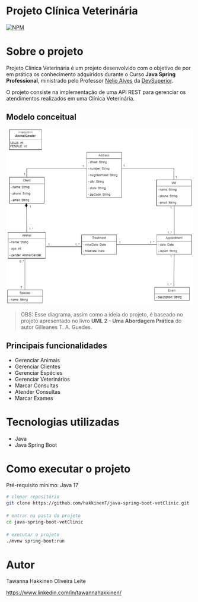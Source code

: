 # Projeto Clínica Veterinária 
[![NPM](https://img.shields.io/npm/l/react)](https://github.com/hakkinenT/java-spring-boot-vetClinic/blob/main/LICENSE) 

# Sobre o projeto

Projeto Clínica Veterinária é um projeto desenvolvido com o objetivo de por em prática os conhecimento adquiridos durante o Curso **Java Spring Professional**, 
ministrado pelo Professor [Nelio Alves](https://github.com/acenelio) da [DevSuperior](https://devsuperior.com.br).

O projeto consiste na implementação de uma API REST para gerenciar os atendimentos realizados em uma Clínica Veterinária.

## Modelo conceitual
![Modelo Conceitual](https://github.com/hakkinenT/assets/blob/master/java-spring-projects/vetClinic/diagrama-clinica-vet.png)

> OBS: Esse diagrama, assim como a ideia do projeto, é baseado no projeto apresentado no livro **UML 2 - Uma Abordagem Prática** do autor Gilleanes T. A. Guedes.

## Principais funcionalidades
- Gerenciar Animais
- Gerenciar Clientes
- Gerenciar Espécies
- Gerenciar Veterinários
- Marcar Consultas
- Atender Consultas
- Marcar Exames

# Tecnologias utilizadas
- Java
- Java Spring Boot

# Como executar o projeto
Pré-requisito mínimo: Java 17

```bash
# clonar repositório
git clone https://github.com/hakkinenT/java-spring-boot-vetClinic.git

# entrar na pasta do projeto
cd java-spring-boot-vetClinic

# executar o projeto
./mvnw spring-boot:run
```

# Autor

Tawanna Hakkinen Oliveira Leite

https://www.linkedin.com/in/tawannahakkinen/
